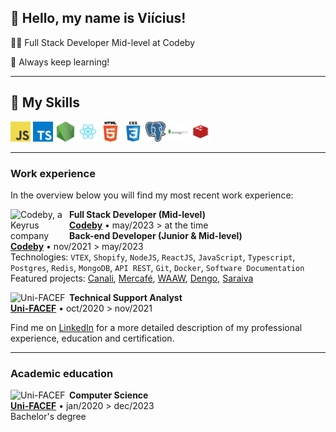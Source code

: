 ## 💙 Hello, my name is <strong>Viícius</strong>!

👨‍💻 Full Stack Developer Mid-level at Codeby

💬 Always keep learning!

---

## 🚀 My Skills

<code><img height="32" src="https://raw.githubusercontent.com/github/explore/80688e429a7d4ef2fca1e82350fe8e3517d3494d/topics/javascript/javascript.png" alt="Javascript"/></code>
<code><img height="32" src="https://raw.githubusercontent.com/github/explore/80688e429a7d4ef2fca1e82350fe8e3517d3494d/topics/typescript/typescript.png" alt="Typescript"/></code>
<code><img height="32" src="https://raw.githubusercontent.com/github/explore/80688e429a7d4ef2fca1e82350fe8e3517d3494d/topics/nodejs/nodejs.png" alt="Nodejs"/></code>
<code><img height="32" src="https://raw.githubusercontent.com/github/explore/80688e429a7d4ef2fca1e82350fe8e3517d3494d/topics/react/react.png" alt="React"/></code>
<code><img height="32" src="https://raw.githubusercontent.com/github/explore/80688e429a7d4ef2fca1e82350fe8e3517d3494d/topics/html/html.png" alt="HTML5"/></code>
<code><img height="32" src="https://raw.githubusercontent.com/github/explore/80688e429a7d4ef2fca1e82350fe8e3517d3494d/topics/css/css.png" alt="CSS"/></code>
<code><img height="32" src="https://raw.githubusercontent.com/github/explore/80688e429a7d4ef2fca1e82350fe8e3517d3494d/topics/postgresql/postgresql.png" alt="PostegreSQL"/></code>
<code><img height="32" src="https://raw.githubusercontent.com/github/explore/80688e429a7d4ef2fca1e82350fe8e3517d3494d/topics/mongodb/mongodb.png" alt="MongoDB"/></code>
<code><img height="32" src="https://raw.githubusercontent.com/github/explore/50fe8e3517d3494d/topics/redis/redis.png" alt="Redis"/></code>

---

### Work experience

In the overview below you will find my most recent work experience:

[<img align="left" width="94px" alt="Codeby, a Keyrus company" src="https://codeby.global/cdn/shop/files/logo-default-v2.png?v=1684868339&width=500"/>](https://codeby.global/)

**Full Stack Developer (Mid-level)** \
[**Codeby**](https://codeby.global/) • may/2023 > at the time \
**Back-end Developer (Junior & Mid-level)** \
[**Codeby**](https://codeby.global/) • nov/2021 > may/2023 \
Technologies: `VTEX`, `Shopify`, `NodeJS`, `ReactJS`, `JavaScript`, `Typescript`, `Postgres`, `Redis`, `MongoDB`, `API REST`, `Git`, `Docker`, `Software Documentation` \
Featured projects: [Canali](https://www.canali.com/), [Mercafé](https://www.mercafe.com.br/), [WAAW](https://waaw.com.br/), [Dengo](https://www.dengo.com.br/), [Saraiva](https://www.saraiva.com.br/)
<br/>

[<img align="left" width="94px" alt="Uni-FACEF" src="https://appribeirao.com.br/uploads/associados/Uni_FACEF_MUNICIPAL_PNG_ugzcmtvxviajs0m.png"/>](https://www.unifacef.com.br/)

**Technical Support Analyst** \
[**Uni-FACEF**](https://www.unifacef.com.br/) • oct/2020 > nov/2021
<br/>

Find me on [LinkedIn](https://www.linkedin.com/in/vin%C3%ADcius-gabriel-9b02091b5/) for a more detailed description of my professional experience, education and certification.

---

### Academic education

[<img align="left" width="94px" alt="Uni-FACEF" src="https://appribeirao.com.br/uploads/associados/Uni_FACEF_MUNICIPAL_PNG_ugzcmtvxviajs0m.png"/>](https://www.unifacef.com.br/)

**Computer Science** \
[**Uni-FACEF**](https://www.unifacef.com.br/) • jan/2020 > dec/2023 \
Bachelor's degree
<br/>